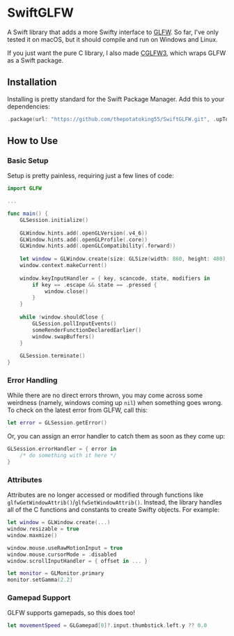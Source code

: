 # SwiftGLFW

A Swift library that adds a more Swifty interface to [GLFW](https://github.com/glfw/glfw). So far, I've only tested it on macOS, but it should compile and run on Windows and Linux.

If you just want the pure C library, I also made [CGLFW3](https://github.com/thepotatoking55/CGLFW3), which wraps GLFW as a Swift package.

## Installation

Installing is pretty standard for the Swift Package Manager. Add this to your dependencies:

```swift
.package(url: "https://github.com/thepotatoking55/SwiftGLFW.git", .upToNextMajor(from: "3.3.4"))
```
    
## How to Use

### Basic Setup

Setup is pretty painless, requiring just a few lines of code:

```swift
import GLFW

...

func main() {
    GLSession.initialize()
    
    GLWindow.hints.add(.openGLVersion(.v4_6))
    GLWindow.hints.add(.openGLProfile(.core))
    GLWindow.hints.add(.openGLCompatibility(.forward))
    
    let window = GLWindow.create(size: GLSize(width: 860, height: 480), title: "SwiftGLFW")
    window.context.makeCurrent()
    
    window.keyInputHandler = { key, scancode, state, modifiers in
        if key == .escape && state == .pressed {
            window.close()
        }
    }
    
    while !window.shouldClose {
        GLSession.pollInputEvents()
        someRenderFunctionDeclaredEarlier()
        window.swapBuffers()
    }
    
    GLSession.terminate()
}
```

### Error Handling

While there are no direct errors thrown, you may come across some weirdness (namely, windows coming up `nil`) when something goes wrong. To check on the latest error from GLFW, call this:

```swift
let error = GLSession.getError()
```

Or, you can assign an error handler to catch them as soon as they come up:

```swift
GLSession.errorHandler = { error in
    /* do something with it here */
}
```
    
### Attributes

Attributes are no longer accessed or modified through functions like `glfwGetWindowAttrib()`/`glfwSetWindowAttrib()`. Instead, the library handles all of the C functions and constants to create Swifty objects. For example:
    
```swift
let window = GLWindow.create(...)
window.resizable = true
window.maxmize()

window.mouse.useRawMotionInput = true
window.mouse.cursorMode = .disabled
window.scrollInputHandler = { offset in ... }

let monitor = GLMonitor.primary
monitor.setGamma(2.2)
```

### Gamepad Support

GLFW supports gamepads, so this does too!

```swift
let movementSpeed = GLGamepad[0]?.input.thumbstick.left.y ?? 0.0
```
